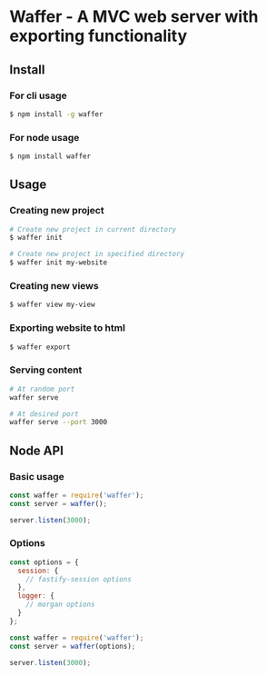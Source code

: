 # Waffer - A MVC web server with exporting functionality

## Install

### For cli usage
```sh
$ npm install -g waffer
```

### For node usage
```sh
$ npm install waffer
```

## Usage

### Creating new project
```sh
# Create new project in current directory
$ waffer init

# Create new project in specified directory
$ waffer init my-website
```

### Creating new views
```sh
$ waffer view my-view
```

### Exporting website to html
```sh
$ waffer export
```

### Serving content
```sh
# At random port
waffer serve

# At desired port
waffer serve --port 3000
```

## Node API

### Basic usage
```js
const waffer = require('waffer');
const server = waffer();

server.listen(3000);
```

### Options
```js
const options = {
  session: {
    // fastify-session options
  },
  logger: {
    // morgan options
  }
};

const waffer = require('waffer');
const server = waffer(options);

server.listen(3000);
```
